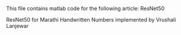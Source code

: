 
This file contains matlab code for the following article:
 ResNet50

ResNet50 for Marathi Handwritten Numbers implemented by Vrushali Lanjewar





